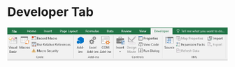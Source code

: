 # Developer Tab

![Developer Tab](https://github.com/MrMikey59/00---Projects/blob/master/Excel/Excel%20Developer%20Tab.png)

